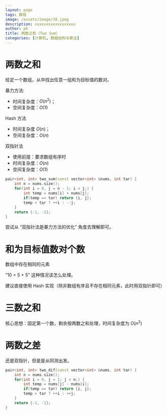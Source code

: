 ```yaml
---
layout: page
tags: 数组
image: /assets/image/38.jpeg
description: xxxxxxxxxxxxxxxxxx
author: pk
title: 两数之和（Two Sum）
categories: [计算机, 数据结构与算法]
---
```


# 两数之和
给定一个数组，从中找出任意一组和为目标值的数对。

暴力方法: 
- 时间复杂度：$O(n^2)$；
- 空间复杂度：$O(1)$

Hash 方法
- 时间复杂度 $O(n)$；
- 空间复杂度：$O(n)$

双指针法
- 使用前提：要求数组有序时
- 时间复杂度：$O(n)$
- 空间复杂度：$O(1)$

```cpp
pair<int, int> two_sum(const vector<int> &nums, int tar) {
    int n = nums.size();
    for(int i = 0, j = n - 1; i < j;) {
        int temp = nums[i] + nums[j];
        if(temp == tar) return {i, j};
        temp < tar ? ++i : --j;
    }
    return {-1, -1};
}
```

尝试从 “双指针法是暴力方法的优化” 角度去理解即可。


# 和为目标值数对个数


数组中存在相同的元素

“10 = 5 + 5” 这种情况该怎么处理。

建议直接使用 Hash 实现（除非数组有序且不存在相同元素，此时用双指针即可）

# 三数之和

核心思想：固定第一个数，剩余按两数之和处理，时间复杂度为 $O(n^2)$


# 两数之差
还是双指针，但是是从同测出发。
```cpp
pair<int, int> two_dif(const vector<int> &nums, int tar) {
    int n = nums.size();
    for(int i = 0, j = 1; j < n;) {
        int temp = nums[j] - nums[i];
        if(temp == tar) return {i, j};
        temp > tar ? ++i : ++j;
    }
    return {-1, -1};
}
```
